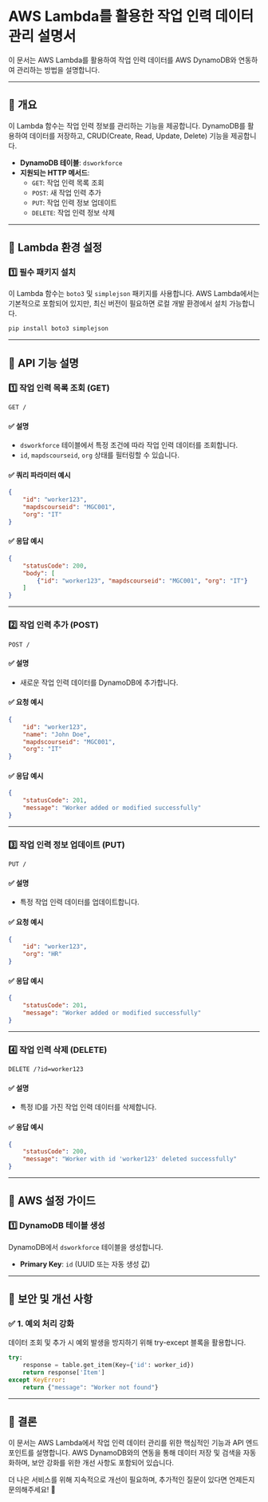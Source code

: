 # AWS Lambda를 활용한 작업 인력 데이터 관리 설명서

이 문서는 AWS Lambda를 활용하여 작업 인력 데이터를 AWS DynamoDB와 연동하여 관리하는 방법을 설명합니다.

---

## 🔹 개요
이 Lambda 함수는 작업 인력 정보를 관리하는 기능을 제공합니다.
DynamoDB를 활용하여 데이터를 저장하고, CRUD(Create, Read, Update, Delete) 기능을 제공합니다.

- **DynamoDB 테이블**: `dsworkforce`
- **지원되는 HTTP 메서드**:
  - `GET`: 작업 인력 목록 조회
  - `POST`: 새 작업 인력 추가
  - `PUT`: 작업 인력 정보 업데이트
  - `DELETE`: 작업 인력 정보 삭제

---

## 🔹 Lambda 환경 설정

### 1️⃣ **필수 패키지 설치**
이 Lambda 함수는 `boto3` 및 `simplejson` 패키지를 사용합니다.
AWS Lambda에서는 기본적으로 포함되어 있지만, 최신 버전이 필요하면 로컬 개발 환경에서 설치 가능합니다.

```sh
pip install boto3 simplejson
```

---

## 🔹 API 기능 설명

### 1️⃣ **작업 인력 목록 조회 (GET)**
```http
GET /
```
#### ✅ **설명**
- `dsworkforce` 테이블에서 특정 조건에 따라 작업 인력 데이터를 조회합니다.
- `id`, `mapdscourseid`, `org` 상태를 필터링할 수 있습니다.

#### ✅ **쿼리 파라미터 예시**
```json
{
    "id": "worker123",
    "mapdscourseid": "MGC001",
    "org": "IT"
}
```

#### ✅ **응답 예시**
```json
{
    "statusCode": 200,
    "body": [
        {"id": "worker123", "mapdscourseid": "MGC001", "org": "IT"}
    ]
}
```

---

### 2️⃣ **작업 인력 추가 (POST)**
```http
POST /
```
#### ✅ **설명**
- 새로운 작업 인력 데이터를 DynamoDB에 추가합니다.

#### ✅ **요청 예시**
```json
{
    "id": "worker123",
    "name": "John Doe",
    "mapdscourseid": "MGC001",
    "org": "IT"
}
```

#### ✅ **응답 예시**
```json
{
    "statusCode": 201,
    "message": "Worker added or modified successfully"
}
```

---

### 3️⃣ **작업 인력 정보 업데이트 (PUT)**
```http
PUT /
```
#### ✅ **설명**
- 특정 작업 인력 데이터를 업데이트합니다.

#### ✅ **요청 예시**
```json
{
    "id": "worker123",
    "org": "HR"
}
```

#### ✅ **응답 예시**
```json
{
    "statusCode": 201,
    "message": "Worker added or modified successfully"
}
```

---

### 4️⃣ **작업 인력 삭제 (DELETE)**
```http
DELETE /?id=worker123
```
#### ✅ **설명**
- 특정 ID를 가진 작업 인력 데이터를 삭제합니다.

#### ✅ **응답 예시**
```json
{
    "statusCode": 200,
    "message": "Worker with id 'worker123' deleted successfully"
}
```

---

## 🔹 AWS 설정 가이드

### 1️⃣ **DynamoDB 테이블 생성**
DynamoDB에서 `dsworkforce` 테이블을 생성합니다.

- **Primary Key**: `id` (UUID 또는 자동 생성 값)

---

## 🔹 보안 및 개선 사항

### ✅ 1. 예외 처리 강화
데이터 조회 및 추가 시 예외 발생을 방지하기 위해 try-except 블록을 활용합니다.
```python
try:
    response = table.get_item(Key={'id': worker_id})
    return response['Item']
except KeyError:
    return {"message": "Worker not found"}
```

---

## 🔹 결론
이 문서는 AWS Lambda에서 작업 인력 데이터 관리를 위한 핵심적인 기능과 API 엔드포인트를 설명합니다.
AWS DynamoDB와의 연동을 통해 데이터 저장 및 검색을 자동화하며, 보안 강화를 위한 개선 사항도 포함되어 있습니다.

더 나은 서비스를 위해 지속적으로 개선이 필요하며, 추가적인 질문이 있다면 언제든지 문의해주세요! 🚀
